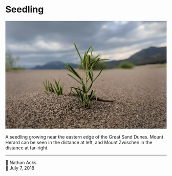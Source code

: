 # Seedling

![A small plant emerges from the sand](assets/2018-07-07-seedling.webp)

A seedling growing near the eastern edge of the Great Sand Dunes. Mount Herard can be seen in the distance at left, and Mount Zwischen in the distance at far-right.

- - - -

<span aria-hidden="true">👤</span> Nathan Acks  
<span aria-hidden="true">📅</span> July 7, 2018
